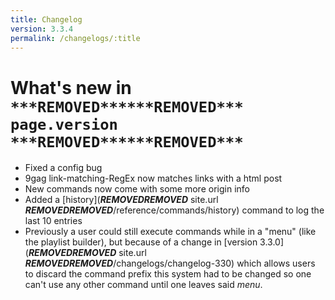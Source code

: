 ```yaml
---
title: Changelog
version: 3.3.4
permalink: /changelogs/:title
---
```


# What's new in `***REMOVED******REMOVED*** page.version ***REMOVED******REMOVED***`
- Fixed a config bug
- 9gag link-matching-RegEx now matches links with a html post
- New commands now come with some more origin info
- Added a [history](***REMOVED******REMOVED*** site.url ***REMOVED******REMOVED***/reference/commands/history) command to log the last 10 entries
- Previously a user could still execute commands while in a "menu" (like the playlist builder), but because of a change in [version 3.3.0](***REMOVED******REMOVED*** site.url ***REMOVED******REMOVED***/changelogs/changelog-330) which allows users to discard the command prefix this system had to be changed so one can't use any other command until one leaves said *menu*.
